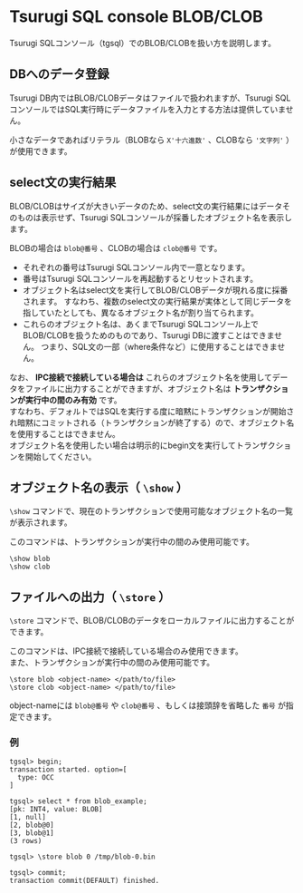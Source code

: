 # Tsurugi SQL console BLOB/CLOB

Tsurugi SQLコンソール（tgsql）でのBLOB/CLOBを扱い方を説明します。

## DBへのデータ登録

Tsurugi DB内ではBLOB/CLOBデータはファイルで扱われますが、Tsurugi SQLコンソールではSQL実行時にデータファイルを入力とする方法は提供していません。

小さなデータであればリテラル（BLOBなら `X'十六進数'` 、CLOBなら `'文字列'` ）が使用できます。

## select文の実行結果

BLOB/CLOBはサイズが大きいデータのため、select文の実行結果にはデータそのものは表示せず、Tsurugi SQLコンソールが採番したオブジェクト名を表示します。

BLOBの場合は `blob@番号` 、CLOBの場合は `clob@番号` です。

- それぞれの番号はTsurugi SQLコンソール内で一意となります。
- 番号はTsurugi SQLコンソールを再起動するとリセットされます。
- オブジェクト名はselect文を実行してBLOB/CLOBデータが現れる度に採番されます。
  すなわち、複数のselect文の実行結果が実体として同じデータを指していたとしても、異なるオブジェクト名が割り当てられます。
- これらのオブジェクト名は、あくまでTsurugi SQLコンソール上でBLOB/CLOBを扱うためのものであり、Tsurugi DBに渡すことはできません。
  つまり、SQL文の一部（where条件など）に使用することはできません。

なお、 **IPC接続で接続している場合は** これらのオブジェクト名を使用してデータをファイルに出力することができますが、オブジェクト名は **トランザクションが実行中の間のみ有効** です。  
すなわち、デフォルトではSQLを実行する度に暗黙にトランザクションが開始され暗黙にコミットされる（トランザクションが終了する）ので、オブジェクト名を使用することはできません。  
オブジェクト名を使用したい場合は明示的にbegin文を実行してトランザクションを開始してください。

## オブジェクト名の表示（ `\show` ）

`\show` コマンドで、現在のトランザクションで使用可能なオブジェクト名の一覧が表示されます。

このコマンドは、トランザクションが実行中の間のみ使用可能です。

```
\show blob
\show clob
```

## ファイルへの出力（ `\store` ）

`\store` コマンドで、BLOB/CLOBのデータをローカルファイルに出力することができます。

このコマンドは、IPC接続で接続している場合のみ使用できます。  
また、トランザクションが実行中の間のみ使用可能です。

```
\store blob <object-name> </path/to/file>
\store clob <object-name> </path/to/file>
```

object-nameには `blob@番号` や `clob@番号` 、もしくは接頭辞を省略した `番号` が指定できます。

### 例

```
tgsql> begin;
transaction started. option=[
  type: OCC
]

tgsql> select * from blob_example;
[pk: INT4, value: BLOB]
[1, null]
[2, blob@0]
[3, blob@1]
(3 rows)

tgsql> \store blob 0 /tmp/blob-0.bin

tgsql> commit;
transaction commit(DEFAULT) finished.
```

